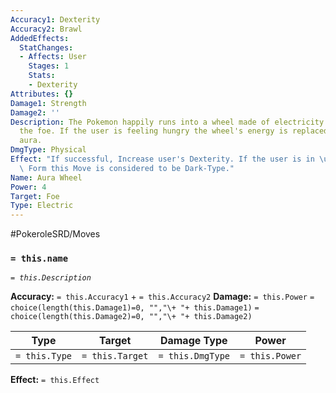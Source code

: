 ```yaml
---
Accuracy1: Dexterity
Accuracy2: Brawl
AddedEffects:
  StatChanges:
  - Affects: User
    Stages: 1
    Stats:
    - Dexterity
Attributes: {}
Damage1: Strength
Damage2: ''
Description: The Pokemon happily runs into a wheel made of electricity that strikes
  the foe. If the user is feeling hungry the wheel's energy is replaced by a dark
  aura.
DmgType: Physical
Effect: "If successful, Increase user's Dexterity. If the user is in \u201CHangry\u201D\
  \ Form this Move is considered to be Dark-Type."
Name: Aura Wheel
Power: 4
Target: Foe
Type: Electric
---
```


#PokeroleSRD/Moves

### `= this.name` 
*`= this.Description`*

**Accuracy:** `= this.Accuracy1` + `= this.Accuracy2`
**Damage:** `= this.Power` `= choice(length(this.Damage1)=0, "","\+ "+ this.Damage1)` `= choice(length(this.Damage2)=0, "","\+ "+ this.Damage2)`

| Type          | Target          | Damage Type          | Power          |
| ------------- | --------------- | ---------------- | -------------- |
| `= this.Type` | `= this.Target` | `= this.DmgType` | `= this.Power` | 

**Effect:** `= this.Effect`